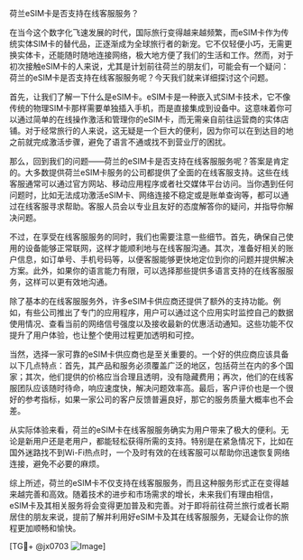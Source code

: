 荷兰eSIM卡是否支持在线客服服务？

在当今这个数字化飞速发展的时代，国际旅行变得越来越频繁，而eSIM卡作为传统实体SIM卡的替代品，正逐渐成为全球旅行者的新宠。它不仅轻便小巧，无需更换实体卡，还能随时随地连接网络，极大地方便了我们的生活和工作。然而，对于初次接触eSIM卡的人来说，尤其是计划前往荷兰的朋友们，可能会有一个疑问：荷兰的eSIM卡是否支持在线客服服务呢？今天我们就来详细探讨这个问题。

首先，让我们了解一下什么是eSIM卡。eSIM卡是一种嵌入式SIM卡技术，它不像传统的物理SIM卡那样需要单独插入手机，而是直接集成到设备中。这意味着你可以通过简单的在线操作激活和管理你的eSIM卡，而无需亲自前往运营商的实体店铺。对于经常旅行的人来说，这无疑是一个巨大的便利，因为你可以在到达目的地之前就完成激活步骤，避免了语言不通或找不到营业厅的困扰。

那么，回到我们的问题——荷兰的eSIM卡是否支持在线客服服务呢？答案是肯定的。大多数提供荷兰eSIM卡服务的公司都提供了全面的在线客服支持。这些在线客服通常可以通过官方网站、移动应用程序或者社交媒体平台访问。当你遇到任何问题时，比如无法成功激活eSIM卡、网络连接不稳定或是账单查询等，都可以通过在线客服寻求帮助。客服人员会以专业且友好的态度解答你的疑问，并指导你解决问题。

不过，在享受在线客服服务的同时，我们也需要注意一些细节。首先，确保自己使用的设备能够正常联网，这样才能顺利地与在线客服沟通。其次，准备好相关的账户信息，如订单号、手机号码等，以便客服能够更快地定位到你的问题并提供解决方案。此外，如果你的语言能力有限，可以选择那些提供多语言支持的在线客服服务，这样可以更有效地沟通。

除了基本的在线客服服务外，许多eSIM卡供应商还提供了额外的支持功能。例如，有些公司推出了专门的应用程序，用户可以通过这个应用实时监控自己的数据使用情况、查看当前的网络信号强度以及接收最新的优惠活动通知。这些功能不仅提升了用户体验，也让整个使用过程更加透明和可控。

当然，选择一家可靠的eSIM卡供应商也是至关重要的。一个好的供应商应该具备以下几点特点：首先，其产品和服务必须覆盖广泛的地区，包括荷兰在内的多个国家；其次，他们提供的价格应当合理且透明，没有隐藏费用；再次，他们的在线客服团队应该随时待命，响应速度快，解决问题效率高。最后，客户评价也是一个很好的参考指标，如果一家公司的客户反馈普遍良好，那它的服务质量大概率也不会差。

从实际体验来看，荷兰的eSIM卡在线客服服务确实为用户带来了极大的便利。无论是新用户还是老用户，都能轻松获得所需的支持。特别是在紧急情况下，比如在国外迷路找不到Wi-Fi热点时，一个及时有效的在线客服可以帮助你迅速恢复网络连接，避免不必要的麻烦。

综上所述，荷兰的eSIM卡不仅支持在线客服服务，而且这种服务形式正在变得越来越完善和高效。随着技术的进步和市场需求的增长，未来我们有理由相信，eSIM卡及其相关服务将会变得更加普及和完善。对于即将前往荷兰旅行或者长期居住的朋友来说，提前了解并利用好eSIM卡及其在线客服服务，无疑会让你的旅程更加顺畅和愉快。

[TG💪+ @jx0703 ![Image](https://github.com/user-attachments/assets/dbca1d08-cadb-493c-b0ec-ad6f7a83f270)]